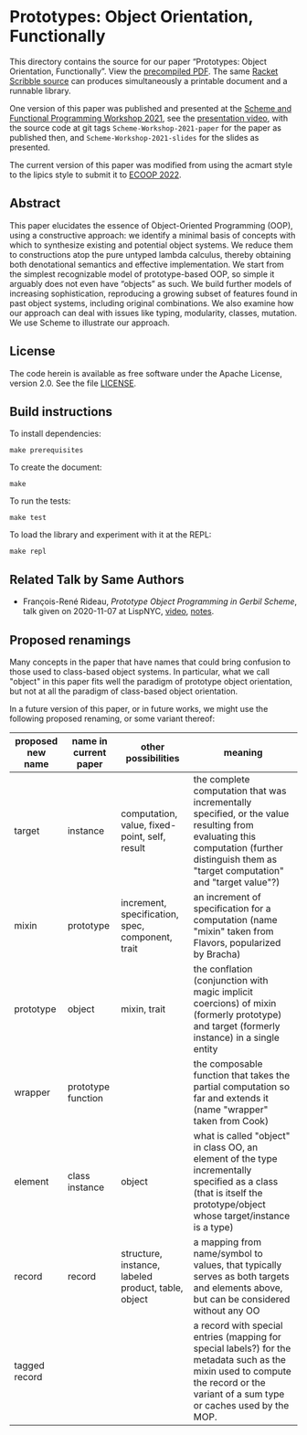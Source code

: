 # Prototypes: Object Orientation, Functionally

This directory contains the source for our paper
“Prototypes: Object Orientation, Functionally”.
View the [precompiled PDF](http://fare.tunes.org/files/cs/poof.pdf).
The same [Racket Scribble source](poof.scrbl) can produces
simultaneously a printable document and a runnable library.

One version of this paper was published and presented at the
[Scheme and Functional Programming Workshop 2021](https://icfp21.sigplan.org/home/scheme-2021),
see the [presentation video](https://www.youtube.com/watch?v=2szKoUQoNm8&list=PLyrlk8Xaylp7NvZ1r-eTIUHdyHQg0auvo&index=10),
with the source code at git tags `Scheme-Workshop-2021-paper` for the paper as published then,
and `Scheme-Workshop-2021-slides` for the slides as presented.

The current version of this paper was modified from using the acmart style to the lipics style
to submit it to [ECOOP 2022](https://2022.ecoop.org/track/ecoop-2022-papers).

## Abstract

This paper elucidates the essence of Object-Oriented Programming (OOP),
using a constructive approach:
we identify a minimal basis of concepts with which to synthesize
existing and potential object systems.
We reduce them to constructions atop the pure untyped lambda calculus,
thereby obtaining both denotational semantics and effective implementation.
We start from the simplest recognizable model of prototype-based OOP,
so simple it arguably does not even have “objects” as such.
We build further models of increasing sophistication, reproducing a growing subset of features
found in past object systems, including original combinations.
We also examine how our approach can deal with issues like typing, modularity, classes, mutation.
We use Scheme to illustrate our approach.

## License

The code herein is available as free software under the Apache License, version 2.0.
See the file [LICENSE](LICENSE).

## Build instructions

To install dependencies:

    make prerequisites

To create the document:

    make

To run the tests:

    make test

To load the library and experiment with it at the REPL:

    make repl

## Related Talk by Same Authors

- François-René Rideau, *Prototype Object Programming in Gerbil Scheme*,
  talk given on 2020-11-07 at LispNYC,
  [video](https://vimeo.com/495817581),
  [notes](https://github.com/fare/gerbil-poo/blob/master/doc/prototypes.md).

## Proposed renamings

Many concepts in the paper that have names that could bring confusion
to those used to class-based object systems.
In particular, what we call "object" in this paper
fits well the paradigm of prototype object orientation,
but not at all the paradigm of class-based object orientation.

In a future version of this paper, or in future works,
we might use the following proposed renaming, or some variant thereof:

| proposed new name | name in current paper | other possibilities | meaning |
|------|-----|-----|-----|
| target | instance | computation, value, fixed-point, self, result | the complete computation that was incrementally specified, or the value resulting from evaluating this computation (further distinguish them as "target computation" and "target value"?) |
| mixin | prototype | increment, specification, spec, component, trait | an increment of specification for a computation (name "mixin" taken from Flavors, popularized by Bracha) |
| prototype | object | mixin, trait | the conflation (conjunction with magic implicit coercions) of mixin (formerly prototype) and target (formerly instance) in a single entity |
| wrapper | prototype function | | the composable function that takes the partial computation so far and extends it (name "wrapper" taken from Cook) |
| element | class instance | object | what is called "object" in class OO, an element of the type incrementally specified as a class (that is itself the prototype/object whose target/instance is a type) |
| record | record | structure, instance, labeled product, table, object | a mapping from name/symbol to values, that typically serves as both targets and elements above, but can be considered without any OO |
| tagged record | | | a record with special entries (mapping for special labels?) for the metadata such as the mixin used to compute the record or the variant of a sum type or caches used by the MOP. |
